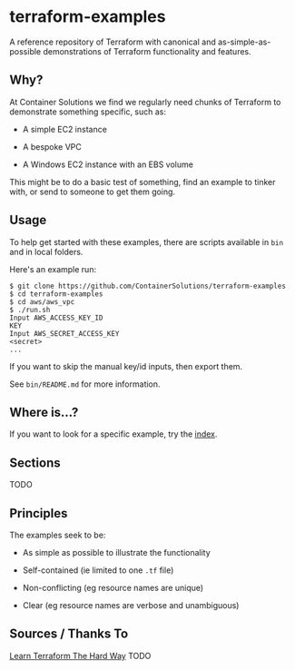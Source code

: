 # terraform-examples

A reference repository of Terraform with canonical and as-simple-as-possible demonstrations of Terraform functionality and features.

## Why?

At Container Solutions we find we regularly need chunks of Terraform to demonstrate something specific, such as:

- A simple EC2 instance

- A bespoke VPC

- A Windows EC2 instance with an EBS volume

This might be to do a basic test of something, find an example to tinker with, or send to someone to get them going.

## Usage

To help get started with these examples, there are scripts available in `bin` and in local folders.

Here's an example run:

```
$ git clone https://github.com/ContainerSolutions/terraform-examples
$ cd terraform-examples
$ cd aws/aws_vpc
$ ./run.sh
Input AWS_ACCESS_KEY_ID
KEY
Input AWS_SECRET_ACCESS_KEY
<secret>
...
```

If you want to skip the manual key/id inputs, then export them.

See `bin/README.md` for more information.

## Where is...?

If you want to look for a specific example, try the [index](INDEX.md).

## Sections

TODO



## Principles

The examples seek to be:

- As simple as possible to illustrate the functionality

- Self-contained (ie limited to one `.tf` file)

- Non-conflicting (eg resource names are unique)

- Clear (eg resource names are verbose and unambiguous)

## Sources / Thanks To

[Learn Terraform The Hard Way](https://leanpub.com/learnterraformthehardway)
TODO
